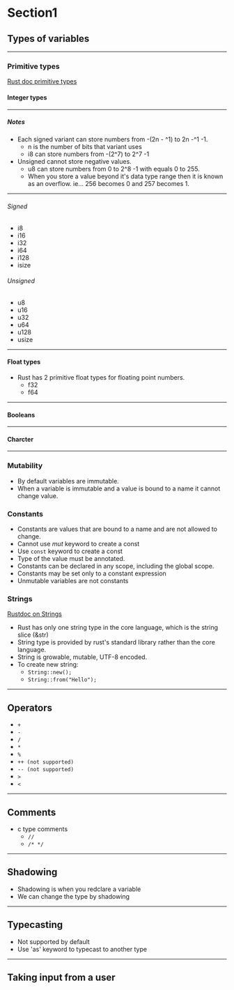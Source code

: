 # Section1

## Types of variables

---  

### Primitive types

[Rust doc primitive types](https://doc.rust-lang.org/std/index.html#primitives)

#### Integer types

--- 

##### Notes

- Each signed variant can store numbers from -(2n - ^1) to 2n -^1 -1.  
  - n is the number of bits that variant uses  
  - i8 can store numbers from -(2^7) to 2^7 -1  
- Unsigned cannot store negative values.  
  - u8 can store numbers from 0 to 2^8 -1 with equals 0 to 255.  
  - When you store a value beyond it's data type range then it is known as an overflow. ie... 256 becomes 0 and 257 becomes 1.  


---  

###### Signed

- i8  
- i16  
- i32
- i64  
- i128  
- isize


###### Unsigned

- u8  
- u16  
- u32  
- u64  
- u128  
- usize

---

#### Float types

- Rust has 2 primitive float types for floating point numbers.
  - f32
  - f64

---

#### Booleans

---

#### Charcter

---

### Mutability

- By default variables are immutable.
- When a variable is immutable and a value is bound to a name it cannot change value.

### Constants

- Constants are values that are bound to a name and are not allowed to change.
- Cannot use *mut* keyword to create a const
- Use ```const``` keyword to create a const
- Type of the value must be annotated.
- Constants can be declared in any scope, including the global scope.
- Constants may be set only to a constant expression
- Unmutable variables are not constants

### Strings

[Rustdoc on Strings](https://doc.rust-lang.org/std/string/index.html)

- Rust has only one string type in the core language, which is the string slice (&str)
- String type is provided by rust's standard library rather than the core language.
- String is growable, mutable, UTF-8 encoded.
- To create new string:
  - `String::new();`
  - `String::from("Hello");`

---

## Operators

- `+`
- `-`
- `/`
- `*`
- `%`
- `++ (not supported)`
- `-- (not supported)`
- `>`
- `<`

---

## Comments

- c type comments
  - `//`
  - `/* */`

---

## Shadowing

- Shadowing is when you redclare a variable
- We can change the type by shadowing

---

## Typecasting

- Not supported by default
- Use 'as' keyword to typecast to another type

---

## Taking input from a user

